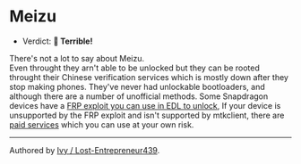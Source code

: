 # Meizu

- Verdict: **🍅 Terrible!**

There's not a lot to say about Meizu.<br/>
Even throught they arn't able to be unlocked but they can be rooted throught their Chinese verification services which is mostly down after they stop making phones.
They've never had unlockable bootloaders, and although there are a number of unofficial methods. Some Snapdragon devices have a [FRP exploit you can use in EDL to unlock][fpr-exploit], If your device is unsupported by the FRP exploit and isn't supported by mtkclient, there are [paid services][paid-services] which you can use at your own risk.

***
Authored by [Ivy / Lost-Entrepreneur439](https://github.com/Lost-Entrepreneur439).<br/>

[fpr-exploit]:https://github.com/sukanka/MEIZU16S_unlock_tutorial/wiki/FRP-Method
[paid-services]:https://github.com/sukanka/MEIZU16S_unlock_tutorial/wiki/Unlock-Bootloader
